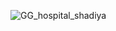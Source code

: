 ![GG_hospital_shadiya](https://github.com/Shadi-ya/GG_Hospital/assets/74824485/68a75cbb-dadc-46ab-8b34-78f9b8d7860c)
